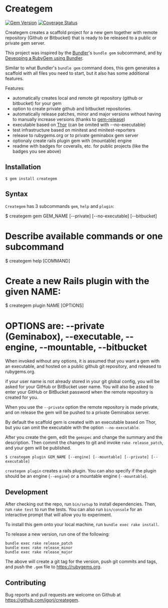 # Creategem

[![Gem Version](http://img.shields.io/gem/v/creategem.svg)][gem]
[![Coverage Status](http://img.shields.io/coveralls/igorj/creategem.svg)][coveralls]

[gem]: https://rubygems.org/gems/creategem
[gemnasium]: https://gemnasium.com/igorj/creategem
[coveralls]: https://coveralls.io/r/igorj/creategem

Creategem creates a scaffold project for a new gem together with remote repository (Github or Bitbucket)
that is ready to be released to a public or private gem server.

This project was inspired by the [Bundler](http://bundler.io)'s `bundle gem` subcommand,
and by [Deveoping a RubyGem using Bundler](https://github.com/radar/guides/blob/master/gem-development.md).

Similar to what Bundler's `bundle gem` command does, this gem generates a scaffold with all files you need to start, but it also has some additional features.

Features:
- automatically creates local and remote git repository (github or bitbucket) for your gem
- option to create private github and bitbucket repositories
- automatically release patches, minor and major versions without having to manually increase versions (thanks to [gem-release](https://github.com/svenfuchs/gem-release))
- executable based on [Thor](http://whatisthor.com) (can be omited with --no-executable)
- test infrastructure based on minitest and minitest-reporters
- release to rubygems.org or to private geminabox gem server
- optionaly create rails plugin gem with (mountable) engine
- readme with badges for coveralls, etc. for public projects (like the badges you see above)


## Installation

    $ gem install creategem


## Syntax
`Creategem` has 3 subcommands `gem`, `help` and `plugin`:

  $ creategem gem GEM_NAME [--private] [--no-executable] [--bitbucket]

  # Describe available commands or one subcommand
  $ creategem help [COMMAND]

  # Create a new Rails plugin with the given NAME:
  $ creategem plugin NAME [OPTIONS]
  # OPTIONS are: --private (Geminabox), --executable, --engine, --mountable, --bitbucket

When invoked without any options,
it is assumed that you want a gem with an executable,
and hosted on a public github git repository, and released to rubygems.org.

if your user name is not already stored in your git global config,
you will be asked for your GitHub or BitBucket user name.
You will also be asked to enter your GitHub or BitBucket password when the remote repository is created for you.

When you use the `--private` option the remote repository is made private,
and on release the gem will be pushed to a private Geminabox server.

By default the scaffold gem is created with an executable based on Thor,
but you can omit the executable with the option `--no-executable`.

After you create the gem, edit the `gemspec` and change the summary and the description.
Then commit the changes to git and invoke `rake release_patch`,
and your gem will be published.


    $ creategem plugin GEM_NAME [--engine] [--mountable] [--private] [--executable]

`creategem plugin` creates a rails plugin. You can also specify if the plugin should be an engine (`--engine`) or a mountable engine (`--mountable`).


## Development

After checking out the repo, run `bin/setup` to install dependencies. Then, run `rake test` to run the tests. You can also run `bin/console` for an interactive prompt that will allow you to experiment.

To install this gem onto your local machine, run `bundle exec rake install`.

To release a new version, run one of the following:
```shell
bundle exec rake release_patch
bundle exec rake release_minor
bundle exec rake release_major
```
The above will create a git tag for the version,
push git commits and tags,
and push the `.gem` file to https://rubygems.org.


## Contributing

Bug reports and pull requests are welcome on Github at https://github.com/igorj/creategem.
